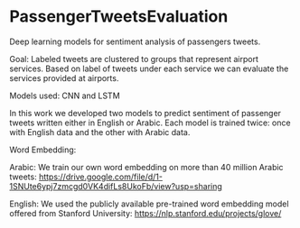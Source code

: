 # PassengerTweetsEvaluation
Deep learning models for sentiment analysis of passengers tweets. 


Goal:
Labeled tweets are clustered to groups that represent airport services. 
Based on label of tweets under each service we can evaluate the services provided at airports.



Models used: CNN and LSTM

In this work we developed two models to predict sentiment of passenger tweets written either in English or Arabic. Each model is trained twice: once with English data and the other with Arabic data.  




Word Embedding:

Arabic: We train our own word embedding on more than 40 million Arabic tweets:
https://drive.google.com/file/d/1-1SNUte6ypj7zmcgd0VK4difLs8UkoFb/view?usp=sharing


English: We used the publicly available pre-trained word embedding model offered from Stanford University:
https://nlp.stanford.edu/projects/glove/
